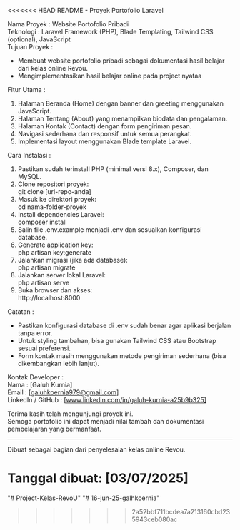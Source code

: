 <<<<<<< HEAD
README - Proyek Portofolio Laravel

Nama Proyek       : Website Portofolio Pribadi  
Teknologi        : Laravel Framework (PHP), Blade Templating, Tailwind CSS (optional), JavaScript  
Tujuan Proyek    :  
- Membuat website portofolio pribadi sebagai dokumentasi hasil belajar dari kelas online Revou.  
- Mengimplementasikan hasil belajar online pada project nyataa

Fitur Utama      :  
1. Halaman Beranda (Home) dengan banner dan greeting menggunakan JavaScript.  
2. Halaman Tentang (About) yang menampilkan biodata dan pengalaman.  
3. Halaman Kontak (Contact) dengan form pengiriman pesan.  
4. Navigasi sederhana dan responsif untuk semua perangkat.  
5. Implementasi layout menggunakan Blade template Laravel.  

Cara Instalasi   :  
1. Pastikan sudah terinstall PHP (minimal versi 8.x), Composer, dan MySQL.  
2. Clone repositori proyek:  
   git clone [url-repo-anda]  
3. Masuk ke direktori proyek:  
   cd nama-folder-proyek  
4. Install dependencies Laravel:  
   composer install  
5. Salin file .env.example menjadi .env dan sesuaikan konfigurasi database.  
6. Generate application key:  
   php artisan key:generate  
7. Jalankan migrasi (jika ada database):  
   php artisan migrate  
8. Jalankan server lokal Laravel:  
   php artisan serve  
9. Buka browser dan akses:  
   http://localhost:8000  

Catatan         :  
- Pastikan konfigurasi database di .env sudah benar agar aplikasi berjalan tanpa error.  
- Untuk styling tambahan, bisa gunakan Tailwind CSS atau Bootstrap sesuai preferensi.  
- Form kontak masih menggunakan metode pengiriman sederhana (bisa dikembangkan lebih lanjut).  

Kontak Developer :  
Nama   : [Galuh Kurnia]  
Email  : [galuhkoernia979@gmail.com]  
LinkedIn / GitHub : [www.linkedin.com/in/galuh-kurnia-a25b9b325]  

Terima kasih telah mengunjungi proyek ini.  
Semoga portofolio ini dapat menjadi nilai tambah dan dokumentasi pembelajaran yang bermanfaat.

---

Dibuat sebagai bagian dari penyelesaian kelas online Revou.

Tanggal dibuat: [03/07/2025]
=======
"# Project-Kelas-RevoU" 
"# 16-jun-25-galhkoernia" 
>>>>>>> 2a52bbf711bcdea7a213160cbd235943ceb080ac
